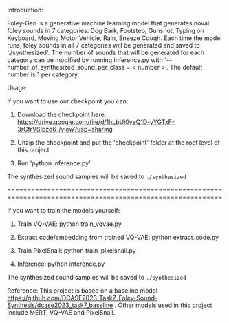 Introduction:

Foley-Gen is a generative machine learning model that generates noval foley sounds in 7 categories: Dog Bark, Footstep, Gunshot, Typing on Keyboard, Moving Motor Vehicle, Rain, Sneeze Cough. Each time the model runs, foley sounds in all 7 categories will be generated and saved to './synthesized'. The number of sounds that will be generated for each category can be modified by running inference.py with '--number_of_synthesized_sound_per_class = < number >'. The default number is 1 per category.

Usage:

If you want to use our checkpoint you can:

1. Download the checkpoint here: https://drive.google.com/file/d/1hLbUi0veQ1D-yYGTxF-3rCfrVSIpzd6_/view?usp=sharing

2. Unzip the checkpoint and put the 'checkpoint' folder at the root level of this project.

3. Run 'python inference.py'

The synthesized sound samples will be saved to `./synthesized`
   
============================================================================================================

If you want to train the models yourself:

1. Train VQ-VAE:
   python train_vqvae.py
   
2. Extract code/embedding from trained VQ-VAE:
   python extract_code.py
   
3. Train PixelSnail:
   python train_pixelsnail.py
    
4. Inference:
   python inference.py

The synthesized sound samples will be saved to `./synthesized`

Reference: This project is based on a baseline model https://github.com/DCASE2023-Task7-Foley-Sound-Synthesis/dcase2023_task7_baseline . Other models used in this project include MERT, VQ-VAE and PixelSnail.
